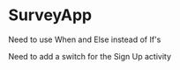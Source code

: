 # SurveyApp
Need to use When and Else instead of If's

Need to add a switch for the Sign Up activity
